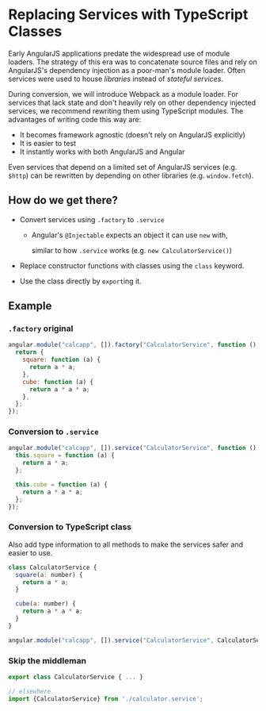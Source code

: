 # Replacing Services with TypeScript Classes

Early AngularJS applications predate the widespread use of module loaders. The strategy of this era was to concatenate source files and rely on AngularJS's dependency injection as a poor-man's module loader. Often services were used to house _libraries_ instead of _stateful services_.

During conversion, we will introduce Webpack as a module loader. For services that lack state and don't heavily rely on other dependency injected services, we recommend rewriting them using TypeScript modules. The advantages of writing code this way are:

- It becomes framework agnostic \(doesn't rely on AngularJS explicitly\)
- It is easier to test
- It instantly works with both AngularJS and Angular

Even services that depend on a limited set of AngularJS services \(e.g. `$http`\) can be rewritten by depending on other libraries \(e.g. `window.fetch`\).

## How do we get there?

- Convert services using `.factory` to `.service`

  - Angular's `@Injectable` expects an object it can use `new` with,

    similar to how `.service` works \(e.g. `new CalculatorService()`\)

- Replace constructor functions with classes using the `class` keyword.
- Use the class directly by `export`ing it.

## Example

### `.factory` original

```javascript
angular.module("calcapp", []).factory("CalculatorService", function () {
  return {
    square: function (a) {
      return a * a;
    },
    cube: function (a) {
      return a * a * a;
    },
  };
});
```

### Conversion to `.service`

```javascript
angular.module("calcapp", []).service("CalculatorService", function () {
  this.square = function (a) {
    return a * a;
  };

  this.cube = function (a) {
    return a * a * a;
  };
});
```

### Conversion to TypeScript class
Also add type information to all methods to make the services safer and easier to use.
```javascript
class CalculatorService {
  square(a: number) {
    return a * a;
  }

  cube(a: number) {
    return a * a * a;
  }
}

angular.module("calcapp", []).service("CalculatorService", CalculatorService);
```

### Skip the middleman

```javascript
export class CalculatorService { ... }

// elsewhere
import {CalculatorService} from './calculator.service';
```

